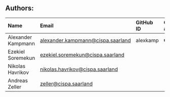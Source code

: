 ## Authors:

| Name | Email | GitHub ID | Corresponding author |
| :--- | :---- | :-------- | :------------------- |
| Alexander Kampmann | alexander.kampmann@cispa.saarland | alexkamp | :heavy_check_mark: |
| Ezekiel Soremekun | ezekiel.soremekun@cispa.saarland | | |
| Nikolas Havrikov | nikolas.havrikov@cispa.saarland | | |
| Andreas Zeller | zeller@cispa.saarland | | |
